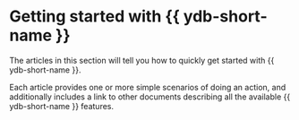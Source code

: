 # Getting started with {{ ydb-short-name }}

The articles in this section will tell you how to quickly get started with {{ ydb-short-name }}.

Each article provides one or more simple scenarios of doing an action, and additionally includes a link to other documents describing all the available {{ ydb-short-name }} features.

